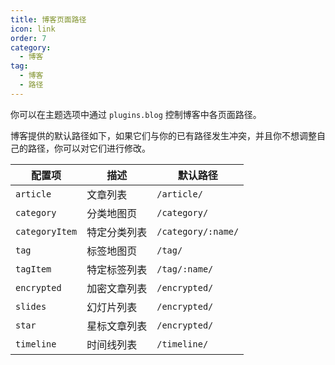 ```yaml
---
title: 博客页面路径
icon: link
order: 7
category:
  - 博客
tag:
  - 博客
  - 路径
---
```


你可以在主题选项中通过 `plugins.blog` 控制博客中各页面路径。

博客提供的默认路径如下，如果它们与你的已有路径发生冲突，并且你不想调整自己的路径，你可以对它们进行修改。

| 配置项         | 描述         | 默认路径           |
| -------------- | ------------ | ------------------ |
| `article`      | 文章列表     | `/article/`        |
| `category`     | 分类地图页   | `/category/`       |
| `categoryItem` | 特定分类列表 | `/category/:name/` |
| `tag`          | 标签地图页   | `/tag/`            |
| `tagItem`      | 特定标签列表 | `/tag/:name/`      |
| `encrypted`    | 加密文章列表 | `/encrypted/`      |
| `slides`       | 幻灯片列表   | `/encrypted/`      |
| `star`         | 星标文章列表 | `/encrypted/`      |
| `timeline`     | 时间线列表   | `/timeline/`       |
